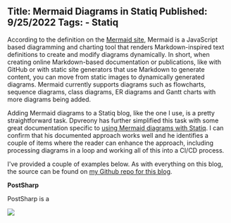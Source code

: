 Title: Mermaid Diagrams in Statiq
Published: 9/25/2022
Tags:
    - Statiq
---
According to the definition on the [Mermaid site](https://mermaid-js.github.io/mermaid/#/README), Mermaid is a JavaScript based diagramming and charting tool that renders Markdown-inspired text definitions to create and modify diagrams dynamically. In short, when creating online Markdown-based documentation or publications, like with GitHub or with static site generators that use Markdown to generate content, you can move from static images to dynamically generated diagrams. Mermaid currently supports diagrams such as flowcharts, sequence diagrams, class diagrams, ER diagrams and Gantt charts with more diagrams being added.

Adding Mermaid diagrams to a Statiq blog, like the one I use, is a pretty straightforward task. Dpvreony has further simplified this task with some great documentation specific to [using Mermaid diagrams with Statiq](https://www.dpvreony.com/articles/mermaid-with-statiq/). I can confirm that his documented approach works well and he identifies a couple of items where the reader can enhance the approach, including processing diagrams in a loop and working all of this into a CI/CD process.

I've provided a couple of examples below. As with everything on this blog, the source can be found on [my Github repo for this blog](https://github.com/thbst16/dotnet-statiq-beckshome-blog).

**PostSharp**

PostSharp is a 

<img src="/img/mermaid/flowchart.svg"/>